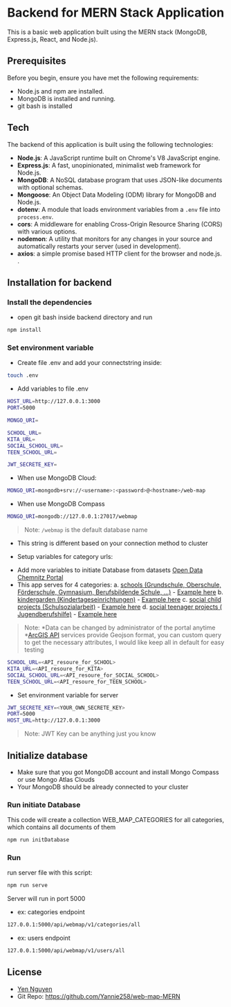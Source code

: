 # Backend for MERN Stack Application

This is a basic web application built using the MERN stack (MongoDB, Express.js, React, and Node.js).

## Prerequisites

Before you begin, ensure you have met the following requirements:
- Node.js and npm are installed.
- MongoDB is installed and running.
- git bash is installed 

## Tech
The backend of this application is built using the following technologies:
- **Node.js**: A JavaScript runtime built on Chrome's V8 JavaScript engine.
- **Express.js**: A fast, unopinionated, minimalist web framework for Node.js.
- **MongoDB**: A NoSQL database program that uses JSON-like documents with optional schemas.
- **Mongoose**: An Object Data Modeling (ODM) library for MongoDB and Node.js.
- **dotenv**: A module that loads environment variables from a `.env` file into `process.env`.
- **cors**: A middleware for enabling Cross-Origin Resource Sharing (CORS) with various options.
- **nodemon**: A utility that monitors for any changes in your source and automatically restarts your server (used in development).
- **axios**: a simple promise based HTTP client for the browser and node.js. .

## Installation for backend

### Install the dependencies 
- open git bash inside backend directory and run
```sh
npm install 
```

### Set environment variable

- Create file .env and add your connectstring inside:
```sh
touch .env
```
-  Add variables to file .env 
```sh
HOST_URL=http://127.0.0.1:3000
PORT=5000

MONGO_URI=

SCHOOL_URL=
KITA_URL=
SOCIAL_SCHOOL_URL=
TEEN_SCHOOL_URL=

JWT_SECRETE_KEY=

```

* When use MongoDB Cloud:
```sh
MONGO_URI=mongodb+srv://<username>:<password>@<hostname>/web-map
```

* When use MongoDB Compass
```sh
MONGO_URI=mongodb://127.0.0.1:27017/webmap
```
> Note: `/webmap` is the default database name 
- This string is different based on your connection method to cluster

* Setup variables for category urls: 
- Add more variables to initiate Database from datasets [Open Data Chemnitz Portal](https://portal-chemnitz.opendata.arcgis.com/)
- This app serves for 4 categories:
 a. [schools (Grundschule, Oberschule, Förderschule, Gymnasium, Berufsbildende Schule, …)](https://portal-chemnitz.opendata.arcgis.com/datasets/chemnitz::schulen/about) - [Example here](https://services6.arcgis.com/jiszdsDupTUO3fSM/arcgis/rest/services/Schulen_OpenData/FeatureServer/0/query?outFields=*&where=1%3D1&f=geojson)
b. [kindergarden (Kindertageseinrichtungen)](https://portal-chemnitz.opendata.arcgis.com/datasets/chemnitz::kindertageseinrichtungen/about) - [Example here](https://services6.arcgis.com/jiszdsDupTUO3fSM/arcgis/rest/services/Kindertageseinrichtungen_Sicht/FeatureServer/0/query?outFields=*&where=1%3D1&f=geojson)
c. [social child projects (Schulsozialarbeit)](https://portal-chemnitz.opendata.arcgis.com/datasets/chemnitz::schulsozialarbeit/about) - [Example here](https://services6.arcgis.com/jiszdsDupTUO3fSM/arcgis/rest/services/Schulsozialarbeit_FL_1/FeatureServer/0/query?outFields=*&where=1%3D1&f=geojson)
d. [social teenager projects ( Jugendberufshilfe)](https://portal-chemnitz.opendata.arcgis.com/datasets/chemnitz::jugendberufshilfen/about) - [Example here](https://services6.arcgis.com/jiszdsDupTUO3fSM/arcgis/rest/services/Jugendberufshilfen_FL_1/FeatureServer/0/query?outFields=*&where=1%3D1&f=geojson)

>Note: 
*Data can be changed by administrator of the portal anytime 
*[ArcGIS API](https://services6.arcgis.com/jiszdsDupTUO3fSM/arcgis/rest/services/Schulen_OpenData/FeatureServer/0/query?outFields=*&where=1%3D1&f=geojson) services provide Geojson format, you can custom query to get the necessary attributes, I would like keep all in default for easy testing
```sh
SCHOOL_URL=<API_resoure_for_SCHOOL>
KITA_URL=<API_resoure_for_KITA>
SOCIAL_SCHOOL_URL=<API_resoure_for_SOCIAL_SCHOOL>
TEEN_SCHOOL_URL=<API_resoure_for_TEEN_SCHOOL>
```

* Set environment variable for server
```sh
JWT_SECRETE_KEY=<YOUR_OWN_SECRETE_KEY>
PORT=5000
HOST_URL=http://127.0.0.1:3000
```
>Note: JWT Key can be anything just you know

## Initialize database
- Make sure that you got MongoDB account and install Mongo Compass or use Mongo Atlas Clouds
- Your MongoDB should be already connected to your cluster

### Run initiate Database
This code will create a collection WEB_MAP_CATEGORIES for all categories, which contains all documents of them
```sh
npm run initDatabase
```
### Run 
run server file with this script:
```sh
npm run serve
```
Server will run in port 5000
- ex: categories endpoint
```sh
127.0.0.1:5000/api/webmap/v1/categories/all
```
- ex: users endpoint
```sh
127.0.0.1:5000/api/webmap/v1/users/all
```

## License
- [Yen Nguyen](https://www.linkedin.com/in/yen-nguyen-521997207/)
- Git Repo: https://github.com/Yannie258/web-map-MERN